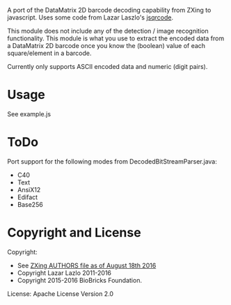 
A port of the DataMatrix 2D barcode decoding capability from ZXing to javascript. Uses some code from Lazar Laszlo's [jsqrcode](https://github.com/LazarSoft/jsqrcode).

This module does not include any of the detection / image recognition functionality. This module is what you use to extract the encoded data from a DataMatrix 2D barcode once you know the (boolean) value of each square/element in a barcode.

Currently only supports ASCII encoded data and numeric (digit pairs).

# Usage

See example.js


# ToDo

Port support for the following modes from DecodedBitStreamParser.java:

* C40
* Text
* AnsiX12
* Edifact
* Base256

# Copyright and License

Copyright: 

* See [ZXing AUTHORS file as of August 18th 2016](https://github.com/zxing/zxing/blob/9cf93792d429ab397e5d52a9482b9f3308dd1de7/AUTHORS)
* Copyright Lazar Lazlo 2011-2016
* Copyright 2015-2016 BioBricks Foundation.

License: Apache License Version 2.0
